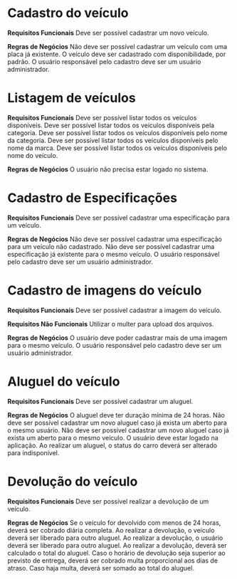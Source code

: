 # Cadastro do veículo

**Requisitos Funcionais**
Deve ser possível cadastrar um novo veículo.

**Regras de Negócios**
Não deve ser possível cadastrar um veículo com uma placa já existente.
O veículo deve ser cadastrado com disponibilidade, por padrão.
O usuário responsável pelo cadastro deve ser um usuário administrador.

# Listagem de veículos

**Requisitos Funcionais**
Deve ser possível listar todos os veículos disponíveis.
Deve ser possível listar todos os veículos disponíveis pela categoria.
Deve ser possível listar todos os veículos disponíveis pelo nome da categoria.
Deve ser possível listar todos os veículos disponíveis pelo nome da marca.
Deve ser possível listar todos os veículos disponíveis pelo nome do veículo.

**Regras de Negócios**
O usuário não precisa estar logado no sistema.

# Cadastro de Especificações

**Requisitos Funcionais**
Deve ser possível cadastrar uma especificação para um veículo.

**Regras de Negócios**
Não deve ser possível cadastrar uma especificação para um veículo não cadastrado.
Não deve ser possível cadastrar uma especificação já existente para o mesmo veículo.
O usuário responsável pelo cadastro deve ser um usuário administrador.

# Cadastro de imagens do veículo

**Requisitos Funcionais**
Deve ser possível cadastrar a imagem do veículo.

**Requisitos Não Funcionais**
Utilizar o multer para upload dos arquivos.

**Regras de Negócios**
O usuário deve poder cadastrar mais de uma imagem para o mesmo veículo.
O usuário responsável pelo cadastro deve ser um usuário administrador.

# Aluguel do veículo

**Requisitos Funcionais**
Deve ser possível cadastrar um aluguel.

**Regras de Negócios**
O aluguel deve ter duração mínima de 24 horas.
Não deve ser possível cadastrar um novo aluguel caso já exista um aberto para o mesmo usuário.
Não deve ser possível cadastrar um novo aluguel caso já exista um aberto para o mesmo veículo.
O usuário deve estar logado na aplicação.
Ao realizar um aluguel, o status do carro deverá ser alterado para indisponível.


# Devolução do veículo

**Requisitos Funcionais**
Deve ser possível realizar a devolução de um veículo.

**Regras de Negócios**
Se o veículo for devolvido com menos de 24 horas, deverá ser cobrado diária completa.
Ao realizar a devolução, o veículo deverá ser liberado para outro aluguel.
Ao realizar a devolução, o usuário deverá ser liberado para outro aluguel.
Ao realizar a devolução, deverá ser calculado o total do aluguel.
Caso o horário de devolução seja superior ao previsto de entrega, deverá ser cobrado multa proporcional aos dias de atraso.
Caso haja multa, deverá ser somado ao total do aluguel.
